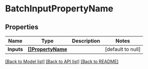 # BatchInputPropertyName

## Properties
Name | Type | Description | Notes
------------ | ------------- | ------------- | -------------
**Inputs** | [**[]PropertyName**](PropertyName.md) |  | [default to null]

[[Back to Model list]](../README.md#documentation-for-models) [[Back to API list]](../README.md#documentation-for-api-endpoints) [[Back to README]](../README.md)

